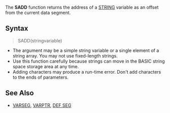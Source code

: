 The **SADD** function returns the address of a [STRING](STRING) variable as an offset from the current data segment.

## Syntax

> SADD(stringvariable)

* The argument may be a simple string variable or a single element of a string array. You may not use fixed-length strings.
* Use this function carefully because strings can move in the BASIC string space storage area at any time.
* Adding characters may produce a run-time error. Don't add characters to the ends of parameters.

## See Also
 
* [VARSEG](VARSEG), [VARPTR](VARPTR), [DEF SEG](DEF-SEG)
